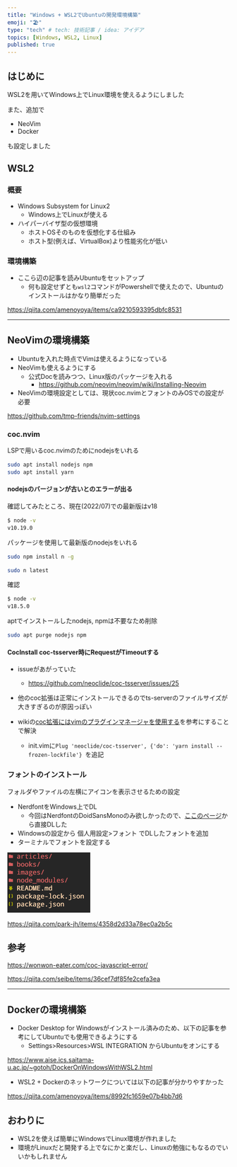 ```yaml
---
title: "Windows + WSL2でUbuntuの開発環境構築"
emoji: "🏖️"
type: "tech" # tech: 技術記事 / idea: アイデア
topics: [Windows, WSL2, Linux]
published: true
---
```


## はじめに

WSL2を用いてWindows上でLinux環境を使えるようにしました

また、追加で

- NeoVim
- Docker

も設定しました

## WSL2

### 概要

- Windows Subsystem for Linux2
  - Windows上でLinuxが使える
- ハイパーバイザ型の仮想環境
  - ホストOSそのものを仮想化する仕組み
  - ホスト型(例えば、VirtualBox)より性能劣化が低い


### 環境構築

- ここら辺の記事を読みUbuntuをセットアップ
  - 何も設定せずとも`wsl2`コマンドがPowershellで使えたので、Ubuntuのインストールはかなり簡単だった

https://qiita.com/amenoyoya/items/ca9210593395dbfc8531

---

## NeoVimの環境構築

- Ubuntuを入れた時点でVimは使えるようになっている
- NeoVimも使えるようにする
  - 公式Docを読みつつ、Linux版のパッケージを入れる
    - https://github.com/neovim/neovim/wiki/Installing-Neovim
- NeoVimの環境設定としては、現状coc.nvimとフォントのみOSでの設定が必要

https://github.com/tmp-friends/nvim-settings

### coc.nvim

LSPで用いるcoc.nvimのためにnodejsをいれる

```sh
sudo apt install nodejs npm
sudo apt install yarn
```

#### nodejsのバージョンが古いとのエラーが出る

確認してみたところ、現在(2022/07)での最新版はv18

```sh
$ node -v
v10.19.0
```

パッケージを使用して最新版のnodejsをいれる

```sh
sudo npm install n -g
```

```sh
sudo n latest
```

確認

```sh
$ node -v
v18.5.0
```

aptでインストールしたnodejs, npmは不要なため削除

```sh
sudo apt purge nodejs npm
```

#### CocInstall coc-tsserver時にRequestがTimeoutする

- issueがあがっていた
  - https://github.com/neoclide/coc-tsserver/issues/25

- 他のcoc拡張は正常にインストールできるのでts-serverのファイルサイズが大きすぎるのが原因っぽい

- wikiの[coc拡張にはvimのプラグインマネージャを使用する](https://github.com/neoclide/coc.nvim/wiki/Using-coc-extensions#use-vims-plugin-manager-for-coc-extension)を参考にすることで解決
  - init.vimに`Plug 'neoclide/coc-tsserver', {'do': 'yarn install --frozen-lockfile'}
`を追記

### フォントのインストール

フォルダやファイルの左横にアイコンを表示させるための設定

- NerdfontをWindows上でDL
  - 今回はNerdfontのDoidSansMonoのみ欲しかったので、[ここのページ](https://github.com/ryanoasis/nerd-fonts/tree/master/patched-fonts/DroidSansMono/complete)から直接DLした
- Windowsの設定から 個人用設定>フォント でDLしたフォントを追加
- ターミナルでフォントを設定する

![](/images/setup-wsl2/dev-icon.png)

https://qiita.com/park-jh/items/4358d2d33a78ec0a2b5c

## 参考

https://wonwon-eater.com/coc-javascript-error/

https://qiita.com/seibe/items/36cef7df85fe2cefa3ea

---

## Dockerの環境構築

- Docker Desktop for Windowsがインストール済みのため、以下の記事を参考にしてUbuntuでも使用できるようにする
  - Settings>Resources>WSL INTEGRATION からUbuntuをオンにする

https://www.aise.ics.saitama-u.ac.jp/~gotoh/DockerOnWindowsWithWSL2.html

- WSL2 + Dockerのネットワークについては以下の記事が分かりやすかった

https://qiita.com/amenoyoya/items/8992fc1659e07b4bb7d6

## おわりに

- WSL2を使えば簡単にWindowsでLinux環境が作れました
- 環境がLinuxだと開発する上でなにかと楽だし、Linuxの勉強にもなるのでいいかもしれません


